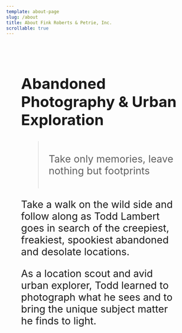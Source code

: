 ```yaml
---
template: about-page
slug: /about
title: About Fink Roberts & Petrie, Inc.
scrollable: true
---
```

<!-- <iframe width="100%" height="315" style="height:70vh" src="https://www.youtube.com/embed/2_Noj7lS-tM" title="YouTube video player" frameborder="0" allow="accelerometer; autoplay; clipboard-write; encrypted-media; gyroscope; picture-in-picture" allowfullscreen></iframe> -->


<div className="contentbody" style="text-align:left !important; margin-top:0; padding:2rem 8%; font-size: clamp(1.2rem, 2.8vw, 1.8rem);">


## Abandoned Photography & Urban Exploration

<blockquote><br />Take only memories, leave nothing but footprints<br /><br /></blockquote>


Take a walk on the wild side and follow along as Todd Lambert goes in search of the creepiest, freakiest, spookiest abandoned and desolate locations.


As a location scout and avid urban explorer, Todd learned to photograph what he sees and to bring the unique subject matter he finds to light.
</div>